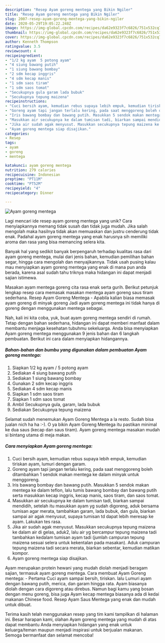 ```yaml
---
description: "Resep Ayam goreng mentega yang Bikin Ngiler"
title: "Resep Ayam goreng mentega yang Bikin Ngiler"
slug: 2007-resep-ayam-goreng-mentega-yang-bikin-ngiler
date: 2020-05-29T19:05:22.248Z
image: https://img-global.cpcdn.com/recipes/da62e9323f7c6826/751x532cq70/ayam-goreng-mentega-foto-resep-utama.jpg
thumbnail: https://img-global.cpcdn.com/recipes/da62e9323f7c6826/751x532cq70/ayam-goreng-mentega-foto-resep-utama.jpg
cover: https://img-global.cpcdn.com/recipes/da62e9323f7c6826/751x532cq70/ayam-goreng-mentega-foto-resep-utama.jpg
author: Kenneth Thompson
ratingvalue: 3.5
reviewcount: 4
recipeingredient:
- "1/2 kg ayam  5 potong ayam"
- "4 siung bawang putih"
- "1 siung bawang bombay"
- "2 sdm kecap inggris"
- "4 sdm kecap manis"
- "1 sdm saos tiram"
- "1 sdm saos tomat"
- "Secukupnya gula garam lada bubuk"
- "Secukupnya tepung maizena"
recipeinstructions:
- "Cuci bersih ayam, kemudian rebus supaya lebih empuk, kemudian tiriskan ayam, lumuri dengan garam."
- "Goreng ayam tapi jangan terlalu kering, pada saat menggoreng boleh ditambahkan 1 sendok makan mentega ke dalam minyak untuk menggoreng."
- "Iris bawang bombay dan bawang putih. Masukkan 5 sendok makan mentega ke dalam teflon, lalu tumis bawang bombay dan bawang putih serta masukkan kecap inggris, kecap manis, saos tiram, dan saos tomat."
- "Masukkan air secukupnya ke dalam tumisan tadi, biarkan sampai mendidih, setelah itu masukkan ayam yg sudah digoreng, aduk bersama tumisan agar merata, tambahkan garam, lada bubuk, dan gula, biarkan sampai air agak menyusut, supaya tumisan td dapat lebih meresap ke ayam. Lakukan tes rasa."
- "Jika air sudah agak menyusut. Masukkan secukupnya tepung maizena ke dalam air di gelas, aduk2, lalu air yg bercampur tepung maizena tadi tambahkan kedalam tumisan ayam tadi (jumlah campuran tepung maizena sesuai selera untuk kekentalan pada masakan). Aduk campuran tepung maizena tadi secara merata, biarkan sebentar, kemudian matikan kompor."
- "Ayam goreng mentega siap disajikan."
categories:
- Resep
tags:
- ayam
- goreng
- mentega

katakunci: ayam goreng mentega 
nutrition: 279 calories
recipecuisine: Indonesian
preptime: "PT11M"
cooktime: "PT52M"
recipeyield: "4"
recipecategory: Dinner

---
```



![Ayam goreng mentega](https://img-global.cpcdn.com/recipes/da62e9323f7c6826/751x532cq70/ayam-goreng-mentega-foto-resep-utama.jpg)

Lagi mencari ide resep ayam goreng mentega yang unik? Cara menyiapkannya memang tidak susah dan tidak juga mudah. Jika salah mengolah maka hasilnya tidak akan memuaskan dan justru cenderung tidak enak. Padahal ayam goreng mentega yang enak harusnya sih memiliki aroma dan rasa yang bisa memancing selera kita.

Banyak hal yang sedikit banyak berpengaruh terhadap kualitas rasa dari ayam goreng mentega, mulai dari jenis bahan, kemudian pemilihan bahan segar, hingga cara mengolah dan menyajikannya. Tidak usah pusing kalau mau menyiapkan ayam goreng mentega yang enak di mana pun anda berada, karena asal sudah tahu triknya maka hidangan ini dapat menjadi sajian istimewa.

Masakan ayam mentega goreng cita rasa enak serta gurih. Berikut petunjuk lengkap resep cara memasak masakan mentega ayam goreng saus tiram sederhana. Resep Ayam Goreng Mentega - Apabila kalian biasa memasak ayam goreng di minyak goreng Jadi ayam goreng mentega ini tidak hanya di goreng dengan menggunakan mentega sebagai.


Nah, kali ini kita coba, yuk, buat ayam goreng mentega sendiri di rumah. Tetap dengan bahan sederhana, hidangan ini dapat memberi manfaat dalam membantu menjaga kesehatan tubuhmu sekeluarga. Anda bisa menyiapkan Ayam goreng mentega menggunakan 9 jenis bahan dan 6 langkah pembuatan. Berikut ini cara dalam menyiapkan hidangannya.

<!--inarticleads1-->

##### Bahan-bahan dan bumbu yang digunakan dalam pembuatan Ayam goreng mentega:

1. Siapkan 1/2 kg ayam / 5 potong ayam
1. Sediakan 4 siung bawang putih
1. Sediakan 1 siung bawang bombay
1. Gunakan 2 sdm kecap inggris
1. Sediakan 4 sdm kecap manis
1. Siapkan 1 sdm saos tiram
1. Siapkan 1 sdm saos tomat
1. Ambil Secukupnya gula, garam, lada bubuk
1. Sediakan Secukupnya tepung maizena


Selamat sudah menemukan Ayam Goreng Mentega a la resto. Sudah bisa jualan nich ha ha :-). O ya bikin Ayam Goreng Mentega itu pastikan minimal ke dua saus (kecap dan saus tiram). Ayam goreng mentega masakan mudah si bintang utama di meja makan. 

<!--inarticleads2-->

##### Cara menyiapkan Ayam goreng mentega:

1. Cuci bersih ayam, kemudian rebus supaya lebih empuk, kemudian tiriskan ayam, lumuri dengan garam.
1. Goreng ayam tapi jangan terlalu kering, pada saat menggoreng boleh ditambahkan 1 sendok makan mentega ke dalam minyak untuk menggoreng.
1. Iris bawang bombay dan bawang putih. Masukkan 5 sendok makan mentega ke dalam teflon, lalu tumis bawang bombay dan bawang putih serta masukkan kecap inggris, kecap manis, saos tiram, dan saos tomat.
1. Masukkan air secukupnya ke dalam tumisan tadi, biarkan sampai mendidih, setelah itu masukkan ayam yg sudah digoreng, aduk bersama tumisan agar merata, tambahkan garam, lada bubuk, dan gula, biarkan sampai air agak menyusut, supaya tumisan td dapat lebih meresap ke ayam. Lakukan tes rasa.
1. Jika air sudah agak menyusut. Masukkan secukupnya tepung maizena ke dalam air di gelas, aduk2, lalu air yg bercampur tepung maizena tadi tambahkan kedalam tumisan ayam tadi (jumlah campuran tepung maizena sesuai selera untuk kekentalan pada masakan). Aduk campuran tepung maizena tadi secara merata, biarkan sebentar, kemudian matikan kompor.
1. Ayam goreng mentega siap disajikan.


Ayam merupakan protein hewani yang mudah diolah menjadi beragam sajian, termasuk ayam goreng mentega. Cara membuat Ayam Goreng mentega: - Pertama Cuci ayam sampai bersih, tiriskan. lalu Lumuri ayam dengan bawang putih, merica, dan garam hingga rata. Ayam biasanya diolah dengan cara digoreng atau direbus. Namun bagi kamu yang bosan dengan menu goreng, bisa juga Ayam kecap mentega biasanya ada di kedai makanan Chinese food. Resep Ayam Saus Mentega yang enak dan mudah untuk dibuat. 

Terima kasih telah menggunakan resep yang tim kami tampilkan di halaman ini. Besar harapan kami, olahan Ayam goreng mentega yang mudah di atas dapat membantu Anda menyiapkan hidangan yang enak untuk keluarga/teman maupun menjadi inspirasi untuk berjualan makanan. Semoga bermanfaat dan selamat mencoba!
